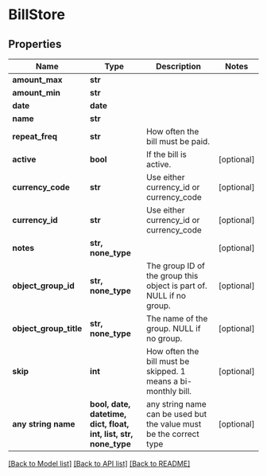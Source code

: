 # BillStore


## Properties
Name | Type | Description | Notes
------------ | ------------- | ------------- | -------------
**amount_max** | **str** |  | 
**amount_min** | **str** |  | 
**date** | **date** |  | 
**name** | **str** |  | 
**repeat_freq** | **str** | How often the bill must be paid. | 
**active** | **bool** | If the bill is active. | [optional] 
**currency_code** | **str** | Use either currency_id or currency_code | [optional] 
**currency_id** | **str** | Use either currency_id or currency_code | [optional] 
**notes** | **str, none_type** |  | [optional] 
**object_group_id** | **str, none_type** | The group ID of the group this object is part of. NULL if no group. | [optional] 
**object_group_title** | **str, none_type** | The name of the group. NULL if no group. | [optional] 
**skip** | **int** | How often the bill must be skipped. 1 means a bi-monthly bill. | [optional] 
**any string name** | **bool, date, datetime, dict, float, int, list, str, none_type** | any string name can be used but the value must be the correct type | [optional]

[[Back to Model list]](../README.md#documentation-for-models) [[Back to API list]](../README.md#documentation-for-api-endpoints) [[Back to README]](../README.md)


